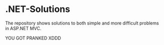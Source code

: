 # .NET-Solutions
The repository shows solutions to both simple and more difficult problems in ASP.NET MVC.

YOU GOT PRANKED
XDDD

